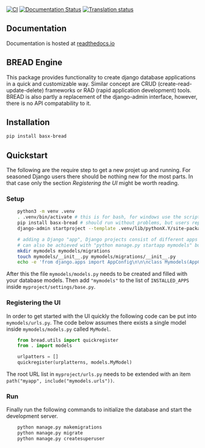 [![CI](https://github.com/basxsoftwareassociation/bread/actions/workflows/main.yml/badge.svg)](https://github.com/basxsoftwareassociation/bread/actions/workflows/main.yml)
[![Documentation Status](https://readthedocs.org/projects/basx-bread/badge/?version=latest)](https://basx-bread.readthedocs.io/en/latest/?badge=latest)
[![Translation status](https://hosted.weblate.org/widgets/basxconnect/-/bread/svg-badge.svg)](https://hosted.weblate.org/engage/basxconnect/)


Documentation
-------------

Documentation is hosted at [readthedocs.io](https://basx-bread.readthedocs.io/en/latest/)


BREAD Engine
------------

This package provides functionality to create django database applications in a quick and customizable way. Similar concept are CRUD (create-read-update-delete) frameworks or RAD (rapid application development) tools.
BREAD is also partly a replacement of the django-admin interface, however, there is no API compatability to it.

Installation
------------

```bash
pip install basx-bread
```

Quickstart
----------

The following are the require step to get a new projet up and running.
For seasoned Django users there should be nothing new for the most parts.
In that case only the section *Registering the UI* might be worth reading.


### Setup

```bash
    python3 -m venv .venv
    . .venv/bin/activate # this is for bash, for windows use the script .venv/bin/Activate.ps1, there are also scripts for csh and fish
    pip install basx-bread # should run without problems, but users reported problems in some Mac setups due to native libraries missing
    django-admin startproject --template .venv/lib/pythonX.Y/site-packages/bread/resources/project_template/ myproject . # template-file path depends on the python version

    # adding a Django "app", Django projects consist of different apps with different models, pretty standard
    # can also be achieved with "python manage.py startapp mymodels" but it would create a few unnecessary files
    mkdir mymodels mymodels/migrations
    touch mymodels/__init__.py mymodels/migrations/__init__.py
    echo -e 'from django.apps import AppConfig\n\n\nclass Mymodels(AppConfig):\n    name = "mymodels"' > mymodels/apps.py
```

After this the file ```mymodels/models.py``` needs to be created and filled with your database models. Then add ```"mymodels"``` to the list of ```INSTALLED_APPS``` inside ```myproject/settings/base.py```.

### Registering the UI

In order to get started with the UI quickly the following code can be put into ```mymodels/urls.py```.
The code below assumes there exists a single model inside ```mymodels/models.py``` called ```MyModel```.

```python
    from bread.utils import quickregister
    from . import models

    urlpatters = []
    quickregister(urplatterns, models.MyModel)
```

The root URL list in ```myproject/urls.py``` needs to be extended with an item ```path("myapp", include("mymodels.urls"))```.


### Run

Finally run the following commands to initialize the database and start the development server.

```bash
    python manage.py makemigrations
    python manage.py migrate
    python manage.py createsuperuser
```



